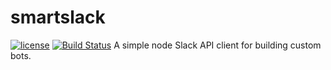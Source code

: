 # smartslack
[![license](http://img.shields.io/badge/license-MIT-blue.svg?style=flat)](https://raw.githubusercontent.com/philliphenslee/smartslack/master/LICENSE)
[![Build Status](https://travis-ci.org/philliphenslee/smartslack.svg?branch=master)](https://travis-ci.org/philliphenslee/smartslack)
A simple node Slack API client for building custom bots.
